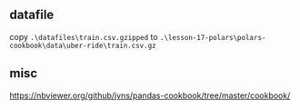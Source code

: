 

## datafile
copy `.\datafiles\train.csv.gzipped` to `.\lesson-17-polars\polars-cookbook\data\uber-ride\train.csv.gz`




## misc
https://nbviewer.org/github/jvns/pandas-cookbook/tree/master/cookbook/
